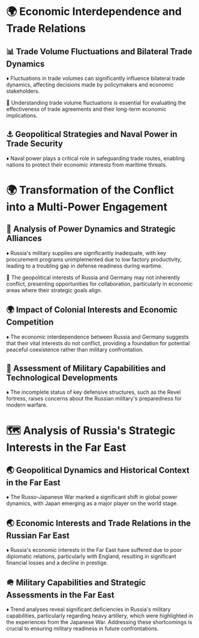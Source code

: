 # 🌍 Economic Interdependence and Trade Relations

## 📊 Trade Volume Fluctuations and Bilateral Trade Dynamics

♦️ Fluctuations in trade volumes can significantly influence bilateral trade dynamics, affecting decisions made by policymakers and economic stakeholders.

🔸 Understanding trade volume fluctuations is essential for evaluating the effectiveness of trade agreements and their long-term economic implications.

## ⚓️ Geopolitical Strategies and Naval Power in Trade Security

♦️ Naval power plays a critical role in safeguarding trade routes, enabling nations to protect their economic interests from maritime threats.

# 🌍 Transformation of the Conflict into a Multi-Power Engagement

## 🤝 Analysis of Power Dynamics and Strategic Alliances

♦️ Russia's military supplies are significantly inadequate, with key procurement programs unimplemented due to low factory productivity, leading to a troubling gap in defense readiness during wartime.

🔸 The geopolitical interests of Russia and Germany may not inherently conflict, presenting opportunities for collaboration, particularly in economic areas where their strategic goals align.

## 🌍 Impact of Colonial Interests and Economic Competition

♦️ The economic interdependence between Russia and Germany suggests that their vital interests do not conflict, providing a foundation for potential peaceful coexistence rather than military confrontation.

## 🔧 Assessment of Military Capabilities and Technological Developments

♦️ The incomplete status of key defensive structures, such as the Revel fortress, raises concerns about the Russian military's preparedness for modern warfare.

# 🗺️ Analysis of Russia's Strategic Interests in the Far East

## 🌏 Geopolitical Dynamics and Historical Context in the Far East

♦️ The Russo-Japanese War marked a significant shift in global power dynamics, with Japan emerging as a major player on the world stage.

## 🌏 Economic Interests and Trade Relations in the Russian Far East

♦️ Russia's economic interests in the Far East have suffered due to poor diplomatic relations, particularly with England, resulting in significant financial losses and a decline in prestige.

## 🪖 Military Capabilities and Strategic Assessments in the Far East

♦️ Trend analyses reveal significant deficiencies in Russia's military capabilities, particularly regarding heavy artillery, which were highlighted in the experiences from the Japanese War. Addressing these shortcomings is crucial to ensuring military readiness in future confrontations.